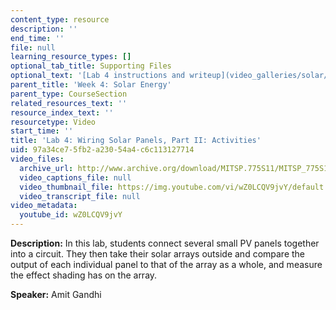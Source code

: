 ```yaml
---
content_type: resource
description: ''
end_time: ''
file: null
learning_resource_types: []
optional_tab_title: Supporting Files
optional_text: '[Lab 4 instructions and writeup](video_galleries/solar/lab-4-instructions-and-writeup)'
parent_title: 'Week 4: Solar Energy'
parent_type: CourseSection
related_resources_text: ''
resource_index_text: ''
resourcetype: Video
start_time: ''
title: 'Lab 4: Wiring Solar Panels, Part II: Activities'
uid: 97a34ce7-5fb2-a230-54a4-c6c113127714
video_files:
  archive_url: http://www.archive.org/download/MITSP.775S11/MITSP_775S11lab04-2_300k.mp4
  video_captions_file: null
  video_thumbnail_file: https://img.youtube.com/vi/wZ0LCQV9jvY/default.jpg
  video_transcript_file: null
video_metadata:
  youtube_id: wZ0LCQV9jvY
---
```


**Description:** In this lab, students connect several small PV panels together into a circuit. They then take their solar arrays outside and compare the output of each individual panel to that of the array as a whole, and measure the effect shading has on the array.

**Speaker:** Amit Gandhi